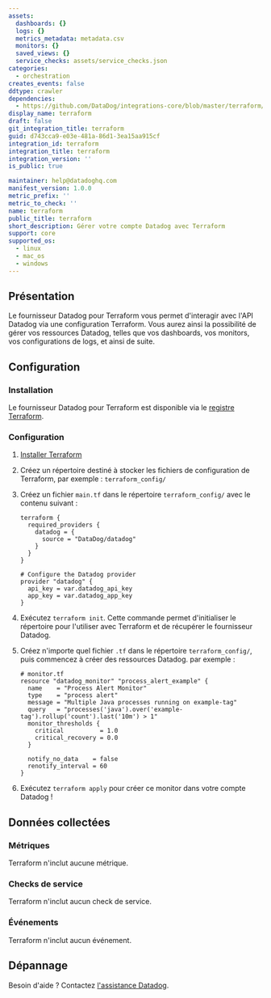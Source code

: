```yaml
---
assets:
  dashboards: {}
  logs: {}
  metrics_metadata: metadata.csv
  monitors: {}
  saved_views: {}
  service_checks: assets/service_checks.json
categories:
  - orchestration
creates_events: false
ddtype: crawler
dependencies:
  - https://github.com/DataDog/integrations-core/blob/master/terraform/README.md
display_name: terraform
draft: false
git_integration_title: terraform
guid: d743cca9-e03e-481a-86d1-3ea15aa915cf
integration_id: terraform
integration_title: terraform
integration_version: ''
is_public: true

maintainer: help@datadoghq.com
manifest_version: 1.0.0
metric_prefix: ''
metric_to_check: ''
name: terraform
public_title: terraform
short_description: Gérer votre compte Datadog avec Terraform
support: core
supported_os:
  - linux
  - mac_os
  - windows
---
```

## Présentation

Le fournisseur Datadog pour Terraform vous permet d'interagir avec l'API Datadog via une configuration Terraform. Vous aurez ainsi la possibilité de gérer vos ressources Datadog, telles que vos dashboards, vos monitors, vos configurations de logs, et ainsi de suite.

## Configuration

### Installation

Le fournisseur Datadog pour Terraform est disponible via le [registre Terraform][1].

### Configuration

1. [Installer Terraform][2]
2. Créez un répertoire destiné à stocker les fichiers de configuration de Terraform, par exemple : `terraform_config/`
3. Créez un fichier `main.tf` dans le répertoire `terraform_config/` avec le contenu suivant :
    ```
    terraform {
      required_providers {
        datadog = {
          source = "DataDog/datadog"
        }
      }
    }

    # Configure the Datadog provider
    provider "datadog" {
      api_key = var.datadog_api_key
      app_key = var.datadog_app_key
    }
    ```

4. Exécutez `terraform init`. Cette commande permet d'initialiser le répertoire pour l'utiliser avec Terraform et de récupérer le fournisseur Datadog.
5. Créez n'importe quel fichier `.tf` dans le répertoire `terraform_config/`, puis commencez à créer des ressources Datadog. par exemple :

    ```
    # monitor.tf
    resource "datadog_monitor" "process_alert_example" {
      name    = "Process Alert Monitor"
      type    = "process alert"
      message = "Multiple Java processes running on example-tag"
      query   = "processes('java').over('example-tag').rollup('count').last('10m') > 1"
      monitor_thresholds {
        critical          = 1.0
        critical_recovery = 0.0
      }

      notify_no_data    = false
      renotify_interval = 60
    }
    ```

6. Exécutez `terraform apply` pour créer ce monitor dans votre compte Datadog !

## Données collectées

### Métriques

Terraform n'inclut aucune métrique.

### Checks de service

Terraform n'inclut aucun check de service.

### Événements

Terraform n'inclut aucun événement.

## Dépannage

Besoin d'aide ? Contactez [l'assistance Datadog][3].

[1]: https://registry.terraform.io/providers/DataDog/datadog/latest/docs
[2]: https://learn.hashicorp.com/tutorials/terraform/install-cli
[3]: https://docs.datadoghq.com/fr/help/
